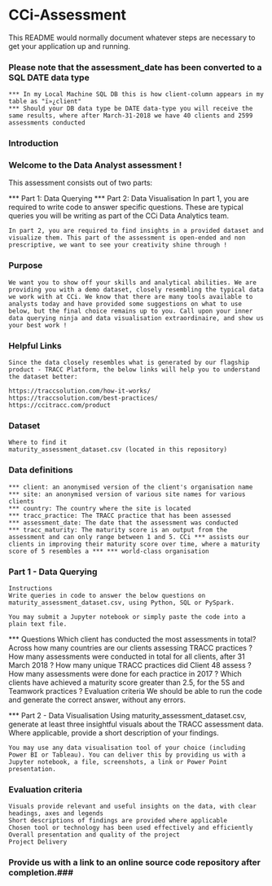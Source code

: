 # CCi-Assessment

This README would normally document whatever steps are necessary to get your application up and running.
### Please note that the assessment_date has been converted to a SQL DATE data type
	*** In my Local Machine SQL DB this is how client-column appears in my table as "ï»¿client"
	*** Should your DB data type be DATE data-type you will receive the same results, where after March-31-2018 we have 40 clients and 2599 assessments conducted 


### Introduction
### Welcome to the Data Analyst assessment !

This assessment consists out of two parts:

*** Part 1: Data Querying
*** Part 2: Data Visualisation
    In part 1, you are required to write code to answer specific questions. These are typical queries you will be writing as part of the CCi Data Analytics team.

    In part 2, you are required to find insights in a provided dataset and visualize them. This part of the assessment is open-ended and non prescriptive, we want to see your creativity shine through !

### Purpose
    We want you to show off your skills and analytical abilities. We are providing you with a demo dataset, closely resembling the typical data we work with at CCi. We know that there are many tools available to analysts today and have provided some suggestions on what to use below, but the final choice remains up to you. Call upon your inner data querying ninja and data visualisation extraordinaire, and show us your best work !

### Helpful Links
    Since the data closely resembles what is generated by our flagship product - TRACC Platform, the below links will help you to understand the dataset better:

    https://traccsolution.com/how-it-works/
    https://traccsolution.com/best-practices/
    https://ccitracc.com/product
### Dataset
    Where to find it
    maturity_assessment_dataset.csv (located in this repository)

### Data definitions
    *** client: an anonymised version of the client's organisation name
    *** site: an anonymised version of various site names for various clients
    *** country: The country where the site is located
    *** tracc_practice: The TRACC practice that has been assessed
    *** assessment_date: The date that the assessment was conducted
    *** tracc_maturity: The maturity score is an output from the assessment and can only range between 1 and 5. CCi *** assists our clients in improving their maturity score over time, where a maturity score of 5 resembles a *** *** world-class organisation
### Part 1 - Data Querying
    Instructions
    Write queries in code to answer the below questions on maturity_assessment_dataset.csv, using Python, SQL or PySpark.

    You may submit a Jupyter notebook or simply paste the code into a plain text file.

*** Questions
    Which client has conducted the most assessments in total?
    Across how many countries are our clients assessing TRACC practices ?
    How many assessments were conducted in total for all clients, after 31 March 2018 ?
    How many unique TRACC practices did Client 48 assess ?
    How many assessments were done for each practice in 2017 ?
    Which clients have achieved a maturity score greater than 2.5, for the 5S and Teamwork practices ?
    Evaluation criteria
    We should be able to run the code and generate the correct answer, without any errors.

*** Part 2 - Data Visualisation
    Using maturity_assessment_dataset.csv, generate at least three insightful visuals about the TRACC assessment data. Where applicable, provide a short description of your findings.

    You may use any data visualisation tool of your choice (including Power BI or Tableau). You can deliver this by providing us with a Jupyter notebook, a file, screenshots, a link or Power Point presentation.

### Evaluation criteria
    Visuals provide relevant and useful insights on the data, with clear headings, axes and legends
    Short descriptions of findings are provided where applicable
    Chosen tool or technology has been used effectively and efficiently
    Overall presentation and quality of the project
    Project Delivery
### Provide us with a link to an online source code repository after completion.###

